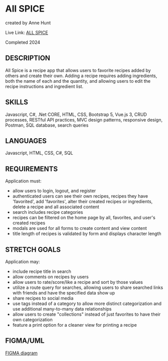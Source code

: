 # All SPICE

created by Anne Hunt

Live Link: [ALL SPICE](https://allspice.annehunt.dev)

Completed 2024

## DESCRIPTION

All Spice is a recipe app that allows users to favorite recipes added by others and create their own. Adding a recipe requires adding ingredients, both the name of each and the quantity, and allowing users to edit the recipe instructions and ingredient list.

## SKILLS

Javascript, C#, .Net CORE, HTML, CSS, Bootstrap 5, Vue.js 3, CRUD processes, RESTful API practices, MVC design patterns, responsive design, Postman, SQL database, search queries

## LANGUAGES

Javascript, HTML, CSS, C#, SQL

## REQUIREMENTS

Application must:

- allow users to login, logout, and register
- authenticated users can see their own recipes, recipes they have 'favorited', add 'favorites', alter their created recipes or ingredients, delete a recipe and all associated content
- search includes recipe categories
- recipes can be filtered on the home page by all, favorites, and user's created recipes
- modals are used for all forms to create content and view content
- title length of recipes is validated by form and displays character length

## STRETCH GOALS

Application may:

- include recipe title in search
- allow comments on recipes by users
- allow users to rate/score/like a recipe and sort by those values
- utilize a route query for searches, allowing users to share searched links with friends and have the specified data show up
- share recipes to social media
- use tags instead of a category to allow more distinct categorization and use additional many-to-many data relationships
- allow users to create "collections" instead of just favorites to have their own categorization
- feature a print option for a cleaner view for printing a recipe

## FIGMA/UML

[FIGMA diagram](https://www.figma.com/file/7M0EGMcTXnx2trdmnH6NSG/All-Spice?node-id=1:4)
